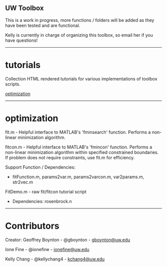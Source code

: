 ## UW Toolbox 

This is a work in progress, more functions / folders will be added as they have been tested and are functional.

Kelly is currently in charge of organizing this toolbox, so email her if you have questions!

---

# tutorials

Collection HTML rendered tutorials for various implementations of toolbox scripts.

[optimization](http://htmlpreview.github.io/?https://github.com/VisCog/UWToolbox/blob/master/tutorials/optimization/FitDemo.html)

---

# optimization

fit.m - Helpful interface to MATLAB's 'fminsearch' function. Performs a non-linear minimization algorithm.

fitcon.m - Helpful interface to MATLAB's 'fmincon' function. Performs a non-linear minimization algorithm within specified constrained boundaries. If problem does not require constraints, use fit.m for efficiency.

Support Function / Dependencies:
- fitFunction.m, params2var.m, params2varcon.m, var2params.m, str2vec.m

FitDemo.m - raw fit/fitcon tutorial script
- Dependencies: rosenbrock.n

---

# Contributors

Creator: Geoffrey Boynton - @gboynton - gboynton@uw.edu

Ione Fine - @ionefine - ionefine@uw.edu

Kelly Chang - @kellychang4 - kchang4@uw.edu